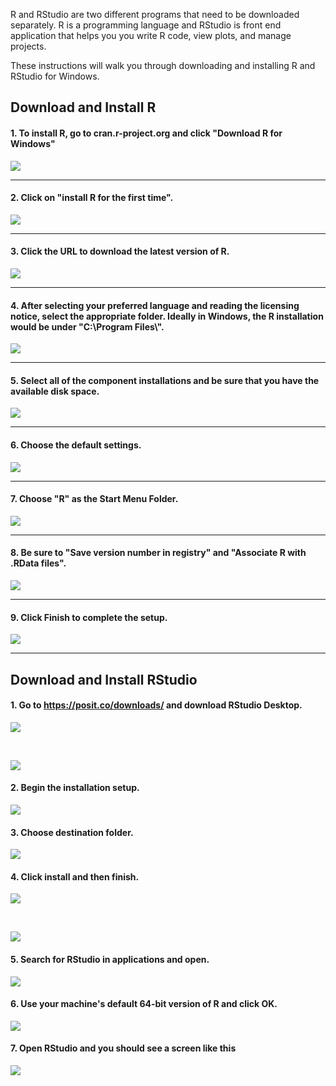 R and RStudio are two different programs that need to be downloaded separately.
R is a programming language and RStudio is front end application that helps you
you write R code, view plots, and manage projects.

These instructions will walk you through downloading and installing R and RStudio
for Windows.

## Download and Install R

#### 1. To install R, go to cran.r-project.org and click "Download R for Windows"

![](img/r_1.png)

---

#### 2. Click on "install R for the first time".

![](img/r_2.png)

---

#### 3. Click the URL to download the latest version of R.

![](img/r_3.png)

---

#### 4. After selecting your preferred language and reading the licensing notice, select the appropriate folder. Ideally in Windows, the R installation would be under "C:\\Program Files\\".

![](img/r_4.png)

---

#### 5. Select all of the component installations and be sure that you have the available disk space.

![](img/r_5.png)

---

#### 6. Choose the default settings.

![](img/r_6.png)

---

#### 7. Choose "R" as the Start Menu Folder.

![](img/r_7.png)

---

#### 8. Be sure to "Save version number in registry" and "Associate R with .RData files".

![](img/r_8.png)

---

#### 9. Click Finish to complete the setup.

![](img/r_9.png)

---

## Download and Install RStudio

#### 1. Go to https://posit.co/downloads/ and download RStudio Desktop.

![](img/rstudio_1.png)

<br>

![](img/rstudio_2.png)

#### 2. Begin the installation setup.

![](img/rstudio_3.png)

#### 3. Choose destination folder.

![](img/rstudio_4.png)

#### 4. Click install and then finish.

![](img/rstudio_5.png)

<br>

![](img/rstudio_6.png)

#### 5. Search for RStudio in applications and open.

![](img/rstudio_7.png)

#### 6. Use your machine's default 64-bit version of R and click OK.

![](img/rstudio_8.png)

#### 7. Open RStudio and you should see a screen like this

![](img/rstudio_9.png)
